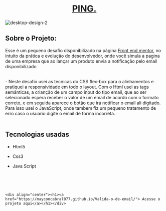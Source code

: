 


<div align="center"><h1><a href="https://mayconcabral077.github.io/Valida-o-de-email/">PING.</a> </h1></div>


![desktop-design-2](https://user-images.githubusercontent.com/105744700/231589774-e24f5667-b8bb-474a-8ee1-23515e295321.jpg)



<h2> Sobre o Projeto: </h2>

 Esse é um pequeno desafio disponibilizado na página <a href="https://www.frontendmentor.io/">Front end mentor<a>, no intuito da prática e evolução 
 do desenvolvedor, onde você simula a pagina de uma empresa que ao lançar um produto envia a notificação pelo email disponibilizado 
  
  <br>
 - Neste desafio usei as tecnicas do CSS flex-box para o alinhamentos e pratiquei a responsividade em todo o layout. Com o Html usei as tags semânticas, 
  a crianção de um campo input do tipo email, que ao ser selecionado espera receber o valor de um email de acordo com o formato correto, e em seguida 
  aparece o botão que irá notificar o email ali digitado. Para isso usei o JavaScript, onde tambem fiz um pequeno tratamento de erro caso o usuario digite
  o email de forma incorreta.
    
<br>
  <br>
 <h2> Tecnologias usadas </h2>

 - Html5 
 - Css3 
 - Java Script
 


	<br>
  <br>
	
	<div align="center"><h1><a href="https://mayconcabral077.github.io/Valida-o-de-email/"> Acesse o projeto aqui</a></h1></div>

